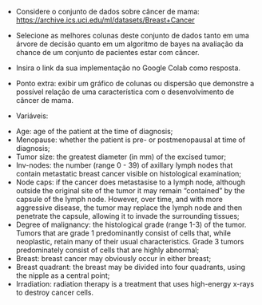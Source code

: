 * Considere o conjunto de dados sobre câncer de mama:
<https://archive.ics.uci.edu/ml/datasets/Breast+Cancer>
* Selecione as melhores colunas deste conjunto de dados tanto em uma árvore de decisão quanto em um algoritmo de bayes na avaliação da chance de um conjunto de pacientes estar com câncer. 
* Insira o link da sua implementação no Google Colab como resposta. 
* Ponto extra: exibir um gráfico de colunas ou dispersão que demonstre a possível relação de uma característica com o desenvolvimento de câncer de mama.

* Variáveis:
 - Age: age of the patient at the time of diagnosis;
 - Menopause: whether the patient is pre- or postmenopausal at time of diagnosis;
 - Tumor size: the greatest diameter (in mm) of the excised tumor;
 - Inv-nodes: the number (range 0 - 39) of axillary lymph nodes that contain metastatic breast cancer visible on histological examination;
 - Node caps: if the cancer does metastasise to a lymph node, although outside the original site of the tumor it may remain “contained” by the capsule of the lymph node. However, over time, and with more aggressive disease, the tumor may replace the lymph node and then penetrate the capsule, allowing it to invade the surrounding tissues;
 - Degree of malignancy: the histological grade (range 1-3) of the tumor. Tumors that are grade 1 predominantly consist of cells that, while neoplastic, retain many of their usual characteristics. Grade 3 tumors predominately consist of cells that are highly abnormal;
 - Breast: breast cancer may obviously occur in either breast;
 - Breast quadrant: the breast may be divided into four quadrants, using the nipple as a central point;
 - Irradiation: radiation therapy is a treatment that uses high-energy x-rays to destroy cancer cells.